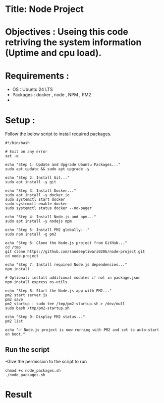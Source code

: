 # Title: Node Project

# Objectives : Useing this code retriving the system information (Uptime and cpu load).

# Requirements : 

- OS : Ubuntu 24 LTS
- Packages : docker , node , NPM , PM2
- 
# Setup : 

Follow the below script to install required packages.
~~~
#!/bin/bash

# Exit on any error
set -e

echo "Step 1: Update and Upgrade Ubuntu Packages..."
sudo apt update && sudo apt upgrade -y

echo "Step 2: Install Git..."
sudo apt install -y git

echo "Step 3: Install Docker..."
sudo apt install -y docker.io
sudo systemctl start docker
sudo systemctl enable docker
sudo systemctl status docker --no-pager

echo "Step 4: Install Node.js and npm..."
sudo apt install -y nodejs npm

echo "Step 5: Install PM2 globally..."
sudo npm install -g pm2

echo "Step 6: Clone the Node.js project from GitHub..."
cd /tmp
git clone https://github.com/sandeeptiwari0206/node-project.git
cd node-project

echo "Step 7: Install required Node.js dependencies..."
npm install

# Optional: install additional modules if not in package.json
npm install express os-utils

echo "Step 8: Start the Node.js app with PM2..."
pm2 start server.js
pm2 save
pm2 startup | sudo tee /tmp/pm2-startup.sh > /dev/null
sudo bash /tmp/pm2-startup.sh

echo "Step 9: Display PM2 status..."
pm2 list

echo "✅ Node.js project is now running with PM2 and set to auto-start on boot."
~~~

## Run the script

-Give the permission to the script to run

~~~
chmod +x node_packages.sh
./node_packages.sh
~~~


# Result
